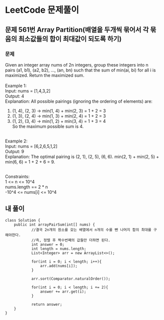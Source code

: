 # LeetCode 문제풀이

## 문제 561번 Array Partition(배열을 두개씩 묶어서 각 묶음의 최소값들의 합이 최대값이 되도록 하기)
### 문제<br>
Given an integer array nums of 2n integers, group these integers into n pairs (a1, b1), (a2, b2), ..., (an, bn) such that the sum of min(ai, bi) for all i is maximized. Return the maximized sum.
<br><br>
Example 1:<br>
Input: nums = [1,4,3,2]<br>
Output: 4<br>
Explanation: All possible pairings (ignoring the ordering of elements) are:<br>
1. (1, 4), (2, 3) -> min(1, 4) + min(2, 3) = 1 + 2 = 3<br>
2. (1, 3), (2, 4) -> min(1, 3) + min(2, 4) = 1 + 2 = 3<br>
3. (1, 2), (3, 4) -> min(1, 2) + min(3, 4) = 1 + 3 = 4<br>
So the maximum possible sum is 4.<br><br>

Example 2:<br>
Input: nums = [6,2,6,5,1,2]<br>
Output: 9<br>
Explanation: The optimal pairing is (2, 1), (2, 5), (6, 6). min(2, 1) + min(2, 5) + min(6, 6) = 1 + 2 + 6 = 9.<br><br> 

Constraints:<br>
1 <= n <= 10^4<br>
nums.length == 2 * n<br>
-10^4 <= nums[i] <= 10^4<br>
 
 
## 내 풀이
```
class Solution {
    public int arrayPairSum(int[] nums) {
            //결국 2n개의 원소를 갖는 배열에서 n개의 수를 뺀 나머지 합의 최대를 구해야한다.
            //즉, 정렬 후 짝수번째의 값들만 더하면 된다.
            int answer = 0;
            int length = nums.length;
            List<Integer> arr = new ArrayList<>();
            
            for(int i = 0; i < length; i++){
                arr.add(nums[i]);
            }
            
            arr.sort(Comparator.naturalOrder());
            
            for(int i = 0; i < length; i += 2){
                answer += arr.get(i);
            }

            return answer;
    }
}
```